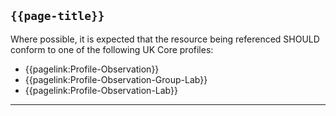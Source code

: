 ## <code>{{page-title}}</code>

Where possible, it is expected that the resource being referenced SHOULD conform to one of the following UK Core profiles:

- {{pagelink:Profile-Observation}}
- {{pagelink:Profile-Observation-Group-Lab}}
- {{pagelink:Profile-Observation-Lab}}


---